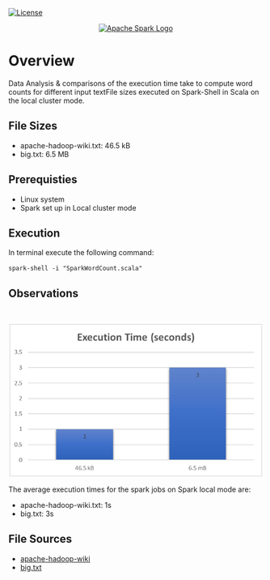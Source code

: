 [![License](https://img.shields.io/badge/License-Apache%202.0-blue.svg)](https://opensource.org/licenses/Apache-2.0)

<p align="center">
	<a href="#">
		<img src="https://spark.apache.org/images/spark-logo-trademark.png" alt="Apache Spark Logo" height=100>
	</a>
</p>

# Overview

Data Analysis & comparisons of the execution time take to compute word counts for different input textFile sizes executed on Spark-Shell in Scala on the local cluster mode.

## File Sizes

- apache-hadoop-wiki.txt: 46.5 kB
- big.txt: 6.5 MB 

## Prerequisties

- Linux system
- Spark set up in Local cluster mode

## Execution

In terminal execute the following command:

```
spark-shell -i "SparkWordCount.scala"
```

## Observations 
<br>
<p align="center">
	<img src="images/spark-jobs-chart.png" width=500>
</p>

The average execution times for the spark jobs on Spark local mode are:

- apache-hadoop-wiki.txt: 1s
- big.txt: 3s

## File Sources

- [apache-hadoop-wiki](https://en.wikipedia.org/wiki/Apache_Hadoop)
- [big.txt](https://norvig.com/big.txt)
